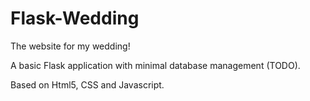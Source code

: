 # Flask-Wedding

The website for my wedding!

A basic Flask application with minimal database management (TODO).

Based on Html5, CSS and Javascript.

